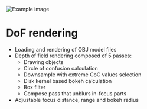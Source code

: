 ![Example image](https://raw.githubusercontent.com/bartlomiejn/dof-rendering-metal/master/dof_rendering.gif)

# DoF rendering
- Loading and rendering of OBJ model files
- Depth of field rendering composed of 5 passes:
  - Drawing objects
  - Circle of confusion calculation
  - Downsample with extreme CoC values selection
  - Disk kernel based bokeh calculation
  - Box filter
  - Compose pass that unblurs in-focus parts
- Adjustable focus distance, range and bokeh radius
